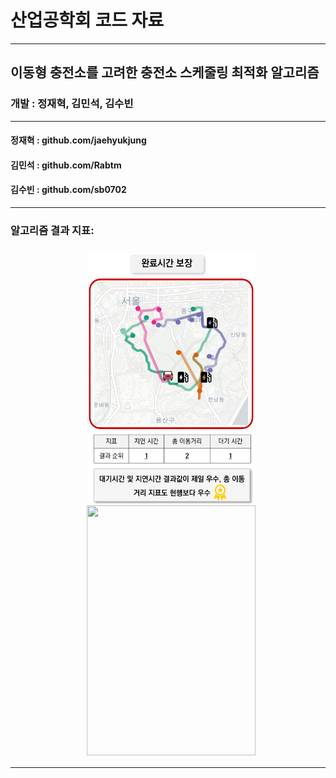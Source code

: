 # 산업공학회 코드 자료

---
## 이동형 충전소를 고려한 충전소 스케줄링 최적화 알고리즘
### 개발 : 정재혁, 김민석, 김수빈 

---
#### 정재혁 : github.com/jaehyukjung
#### 김민석 : github.com/Rabtm
#### 김수빈 : github.com/sb0702

---
### 알고리즘 결과 지표:
<center>
    <div style = "padding: 10px 1px 2px 10px;">
        <img src="sprites/img.png" width="270" height="400"/>
        <img src="spirtes/img_1.png" width="270" height="400"/>
    </div>
</center>

---

